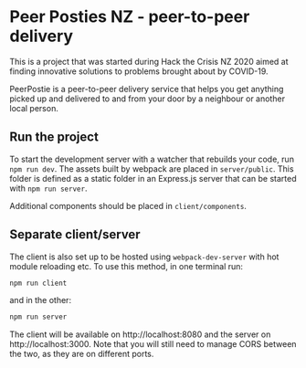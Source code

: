 # Peer Posties NZ - peer-to-peer delivery

This is a project that was started during Hack the Crisis NZ 2020 aimed at finding innovative solutions to problems brought about by COVID-19.

PeerPostie is a peer-to-peer delivery service that helps you get anything picked up and delivered to and from your door by a neighbour or another local person.

## Run the project
To start the development server with a watcher that rebuilds your code, run `npm run dev`. The assets built by webpack are placed in `server/public`. This folder is defined as a static folder in an Express.js server that can be started with `npm run server`.

Additional components should be placed in `client/components`.

## Separate client/server

The client is also set up to be hosted using `webpack-dev-server` with hot module reloading etc. To use this method, in one terminal run:
```sh
npm run client
```
and in the other:
```sh
npm run server
```
The client will be available on http://localhost:8080 and the server on http://localhost:3000. Note that you will still need to manage CORS between the two, as they are on different ports.


